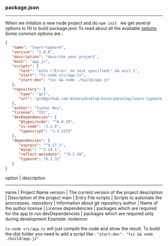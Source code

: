 ### package.json 
---

When we intialize a new node project and do `npm init ` we get several options to fill to build package.json
To read about all the available [options](https://docs.npmjs.com/cli/v7/configuring-npm/package-json)
Some common options are :
``` json
{
   "name": "learn-typeorm",
   "version": "1.0.0",
   "description": "describe your project",
   "main": "app.js",
   "scripts": {
      "test": "echo \"Error: no test specified\" && exit 1",
      "start": "ts-node src/app.ts",
      "start:dev": "tsc && node ./build/app.js" 
   },
   "repository": {
      "type": "git",
      "url": "git@github.com-binarydevelop:binarydevelop/learn-typeorm.git"
   },
   "author": "Tushar Roy",
   "license": "ISC",
   "devDependencies": {
      "@types/node": "^8.0.29",
      "ts-node": "3.3.0",
      "typescript": "3.3.3333"
   },
   "dependencies": {
      "express": "^4.17.1",
      "mysql": "^2.14.1",
      "reflect-metadata": "^0.1.10",
      "typeorm": "0.2.32"
   }
}
```

option                              | description
-----------------------------------   ---------------
name                                | Project Name
version                             | The current version of the project
description                         | Description of the project
main                                | Entry File
scripts                             | Scripts to automate the proccesses.
repository                          | Information about git repository
author                              | Name of the author
license                             | License 
dependencies                        | packages which are required for the app to run
devDependencies                     | packages which are required only during development Example: nodemon



`ts-node src/app.ts` will just compile the code and show the result.
To build the dist folder you need to add a script like :
``` "start:dev": "tsc && node ./build/app.js" ```